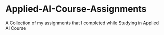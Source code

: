 # Applied-AI-Course-Assignments
A Collection of my assignments that I completed while Studying in Applied AI Course
